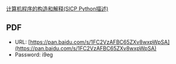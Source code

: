 [计算机程序的构造和解释(SICP Python描述)](https://www.gitbook.com/book/wizardforcel/sicp-py/details)

## PDF

- URL: [https://pan.baidu.com/s/1FC2VzAFBC65ZXv8wxpWpSA](https://pan.baidu.com/s/1FC2VzAFBC65ZXv8wxpWpSA)
- Password: i9eg

